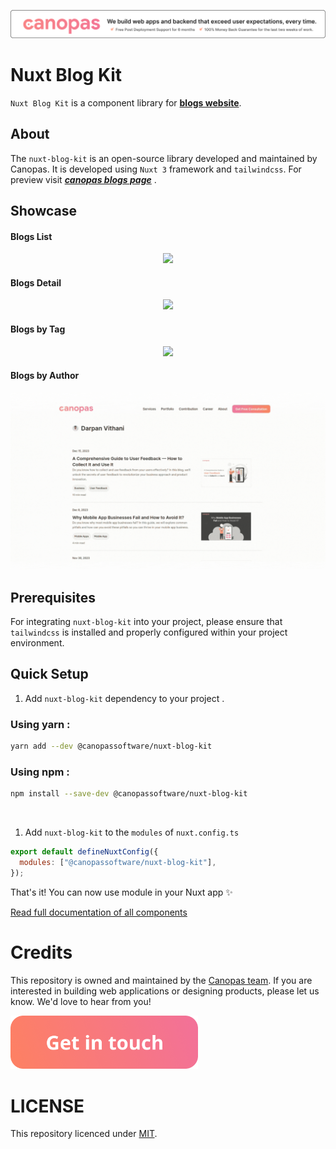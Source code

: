 <p align="center"><a href="https://canopas.com/contact"><img src="./assets/banner.png"></a></p>

# Nuxt Blog Kit

`Nuxt Blog Kit` is a component library for [**blogs website**](https://canopas.com/blog).

## About

The `nuxt-blog-kit` is an open-source library developed and maintained by Canopas. It is developed using `Nuxt 3` framework and `tailwindcss`. For preview visit [**_canopas blogs page_**](https://canopas.com/blog) .

## Showcase

#### Blogs List

<p align="center"><a href="https://canopas.com/resources"><img src="./assets/blog-list.gif" /></a></p>

#### Blogs Detail

<p align="center"><a href="https://canopas.com/resources"><img src="./assets/blog-detail.gif" /></a></p>

#### Blogs by Tag

<p align="center"><a href="https://canopas.com/tag/mobile-app"><img src="./assets/tag.gif" /></a></p>

#### Blogs by Author

<p align="center"><a href="https://canopas.com/author/Darpan"><img src="./assets/author.gif" /></a></p>

## Prerequisites

For integrating `nuxt-blog-kit` into your project, please ensure that `tailwindcss` is installed and properly configured within your project environment.

## Quick Setup

1. Add `nuxt-blog-kit` dependency to your project .

### Using yarn :

```bash
yarn add --dev @canopassoftware/nuxt-blog-kit
```

### Using npm :

```bash
npm install --save-dev @canopassoftware/nuxt-blog-kit
```

<br>

1. Add `nuxt-blog-kit` to the `modules` of `nuxt.config.ts`

```js
export default defineNuxtConfig({
  modules: ["@canopassoftware/nuxt-blog-kit"],
});
```

That's it! You can now use module in your Nuxt app ✨

[Read full documentation of all components](https://github.com/canopas/nuxt-blog-kit/blob/master/COMPONENTS.md)

# Credits

This repository is owned and maintained by the [Canopas team](https://canopas.com/). If you are interested in building web applications or designing products, please let us know. We'd love to hear from you!

<a href="https://canopas.com/contact"><img src="./assets/cta.png" width=300></a>

# LICENSE

This repository licenced under [MIT](https://github.com/canopas/nuxt-blog-kit/blob/main/LICENSE).
